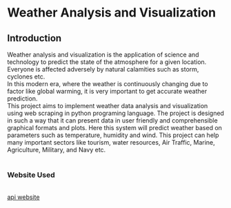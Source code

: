 <h1>Weather Analysis and Visualization</h1>
<h2>Introduction</h2>
 
Weather analysis and visualization is the application of science and technology to predict the state of the atmosphere for a given location.
Everyone is affected adversely by natural calamities such as storm, cyclones etc. 
<br>
In this modern era, where the weather is continuously changing due to factor like global warming, it is very important to get accurate weather
prediction. 
<br>
This project aims to implement weather data analysis and visualization using web scraping in python programing language. The project is designed in such a way that it can present data in user friendly and
comprehensible graphical formats and plots. Here this system will predict
weather based on parameters such as temperature, humidity and wind. This
project can help many important sectors like tourism, water resources, Air
Traffic, Marine, Agriculture, Military, and Navy etc.
<br><br>
<h3>Website Used </h3> <br>
<a href = "https://www.timeanddate.com/services/api/">api website</a>
